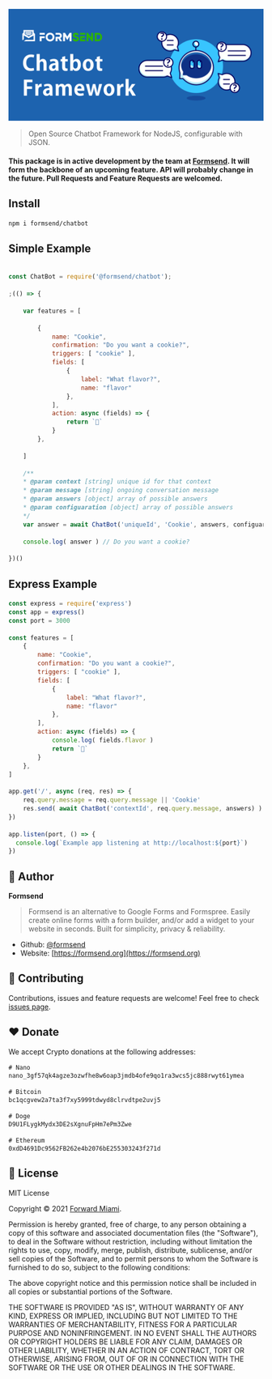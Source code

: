 ![Cover](https://raw.githubusercontent.com/formsend/chatbot/master/.github/hero.png)

> Open Source Chatbot Framework for NodeJS, configurable with JSON.

#### This package is in active development by the team at [Formsend](https://formsend.org). It will form the backbone of an upcoming feature. API will probably change in the future. Pull Requests and Feature Requests are welcomed.

## Install

```sh
npm i formsend/chatbot
``` 

## Simple Example

```js

const ChatBot = require('@formsend/chatbot');

;(() => {

	var features = [

		{
			name: "Cookie",
			confirmation: "Do you want a cookie?",
			triggers: [ "cookie" ],
			fields: [
				{
					label: "What flavor?",
					name: "flavor"
				},
			],
			action: async (fields) => {
				return `🍪`
			}
		},

	]

	/**
	* @param context [string] unique id for that context
	* @param message [string] ongoing conversation message
	* @param answers [object] array of possible answers
	* @param configuaration [object] array of possible answers
	*/
	var answer = await ChatBot('uniqueId', 'Cookie', answers, configuaration)

	console.log( answer ) // Do you want a cookie? 

})()

```

## Express Example
```javascript
const express = require('express')
const app = express()
const port = 3000

const features = [
	{
		name: "Cookie",
		confirmation: "Do you want a cookie?",
		triggers: [ "cookie" ],
		fields: [
			{
				label: "What flavor?",
				name: "flavor"
			},
		],
		action: async (fields) => {
			console.log( fields.flavor )
			return `🍪`
		}
	},
]

app.get('/', async (req, res) => {
	req.query.message = req.query.message || 'Cookie'
	res.send( await ChatBot('contextId', req.query.message, answers) )
})

app.listen(port, () => {
  console.log(`Example app listening at http://localhost:${port}`)
})
```

## 👤 Author

**Formsend**

> Formsend is an alternative to Google Forms and Formspree. Easily create online forms with a form builder, and/or add a widget to your website in seconds. Built for simplicity, privacy & reliability.

* Github: [@formsend](https://github.com/formsend)
* Website: [https://formsend.org](https://formsend.org)

## 🤝 Contributing

Contributions, issues and feature requests are welcome! Feel free to check [issues page](https://github.com/formsend/chatbot/issues).

## ♥️ Donate 

We accept Crypto donations at the following addresses: 

```
# Nano
nano_3gf57qk4agze3ozwfhe8w6oap3jmdb4ofe9qo1ra3wcs5jc888rwyt61ymea

# Bitcoin
bc1qcgvew2a7ta3f7xy5999tdwyd8clrvdtpe2uvj5

# Doge
D9U1FLygkMydx3DE2sXgnuFpHm7ePm3Zwe

# Ethereum
0xdD4691Dc9562FB262e4b2076bE255303243f271d
```

## 📝 License

MIT License

Copyright © 2021 [Forward Miami](https://forward.miami).

Permission is hereby granted, free of charge, to any person obtaining a copy
of this software and associated documentation files (the "Software"), to deal
in the Software without restriction, including without limitation the rights
to use, copy, modify, merge, publish, distribute, sublicense, and/or sell
copies of the Software, and to permit persons to whom the Software is
furnished to do so, subject to the following conditions:

The above copyright notice and this permission notice shall be included in all
copies or substantial portions of the Software.

THE SOFTWARE IS PROVIDED "AS IS", WITHOUT WARRANTY OF ANY KIND, EXPRESS OR
IMPLIED, INCLUDING BUT NOT LIMITED TO THE WARRANTIES OF MERCHANTABILITY,
FITNESS FOR A PARTICULAR PURPOSE AND NONINFRINGEMENT. IN NO EVENT SHALL THE
AUTHORS OR COPYRIGHT HOLDERS BE LIABLE FOR ANY CLAIM, DAMAGES OR OTHER
LIABILITY, WHETHER IN AN ACTION OF CONTRACT, TORT OR OTHERWISE, ARISING FROM,
OUT OF OR IN CONNECTION WITH THE SOFTWARE OR THE USE OR OTHER DEALINGS IN THE
SOFTWARE.
